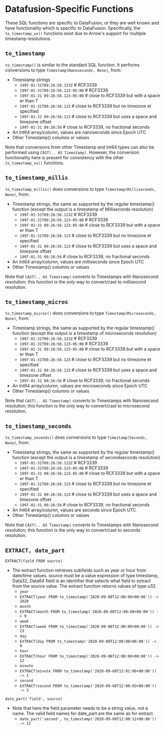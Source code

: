 <!---
  Licensed to the Apache Software Foundation (ASF) under one
  or more contributor license agreements.  See the NOTICE file
  distributed with this work for additional information
  regarding copyright ownership.  The ASF licenses this file
  to you under the Apache License, Version 2.0 (the
  "License"); you may not use this file except in compliance
  with the License.  You may obtain a copy of the License at

    http://www.apache.org/licenses/LICENSE-2.0

  Unless required by applicable law or agreed to in writing,
  software distributed under the License is distributed on an
  "AS IS" BASIS, WITHOUT WARRANTIES OR CONDITIONS OF ANY
  KIND, either express or implied.  See the License for the
  specific language governing permissions and limitations
  under the License.
-->

# Datafusion-Specific Functions

These SQL functions are specific to DataFusion, or they are well known and have functionality which is specific to DataFusion. Specifically, the `to_timestamp_xx()` functions exist due to Arrow's support for multiple timestamp resolutions.

## `to_timestamp`

`to_timestamp()` is similar to the standard SQL function. It performs conversions to type `Timestamp(Nanoseconds, None)`, from:

- Timestamp strings
  - `1997-01-31T09:26:56.123Z` # RCF3339
  - `1997-01-31T09:26:56.123-05:00` # RCF3339
  - `1997-01-31 09:26:56.123-05:00` # close to RCF3339 but with a space er than T
  - `1997-01-31T09:26:56.123` # close to RCF3339 but no timezone et specified
  - `1997-01-31 09:26:56.123` # close to RCF3339 but uses a space and timezone offset
  - `1997-01-31 09:26:56` # close to RCF3339, no fractional seconds
- An Int64 array/column, values are nanoseconds since Epoch UTC
- Other Timestamp() columns or values

Note that conversions from other Timestamp and Int64 types can also be performed using `CAST(.. AS Timestamp)`. However, the conversion functionality here is present for consistency with the other `to_timestamp_xx()` functions.

## `to_timestamp_millis`

`to_timestamp_millis()` does conversions to type `Timestamp(Milliseconds, None)`, from:

- Timestamp strings, the same as supported by the regular timestamp() function (except the output is a timestamp of Milliseconds resolution)
  - `1997-01-31T09:26:56.123Z` # RCF3339
  - `1997-01-31T09:26:56.123-05:00` # RCF3339
  - `1997-01-31 09:26:56.123-05:00` # close to RCF3339 but with a space er than T
  - `1997-01-31T09:26:56.123` # close to RCF3339 but no timezone et specified
  - `1997-01-31 09:26:56.123` # close to RCF3339 but uses a space and timezone offset
  - `1997-01-31 09:26:56` # close to RCF3339, no fractional seconds
- An Int64 array/column, values are milliseconds since Epoch UTC
- Other Timestamp() columns or values

Note that `CAST(.. AS Timestamp)` converts to Timestamps with Nanosecond resolution; this function is the only way to convert/cast to millisecond resolution.

## `to_timestamp_micros`

`to_timestamp_micros()` does conversions to type `Timestamp(Microseconds, None)`, from:

- Timestamp strings, the same as supported by the regular timestamp() function (except the output is a timestamp of microseconds resolution)
  - `1997-01-31T09:26:56.123Z` # RCF3339
  - `1997-01-31T09:26:56.123-05:00` # RCF3339
  - `1997-01-31 09:26:56.123-05:00` # close to RCF3339 but with a space er than T
  - `1997-01-31T09:26:56.123` # close to RCF3339 but no timezone et specified
  - `1997-01-31 09:26:56.123` # close to RCF3339 but uses a space and timezone offset
  - `1997-01-31 09:26:56` # close to RCF3339, no fractional seconds
- An Int64 array/column, values are microseconds since Epoch UTC
- Other Timestamp() columns or values

Note that `CAST(.. AS Timestamp)` converts to Timestamps with Nanosecond resolution; this function is the only way to convert/cast to microsecond resolution.

## `to_timestamp_seconds`

`to_timestamp_seconds()` does conversions to type `Timestamp(Seconds, None)`, from:

- Timestamp strings, the same as supported by the regular timestamp() function (except the output is a timestamp of secondseconds resolution)
  - `1997-01-31T09:26:56.123Z` # RCF3339
  - `1997-01-31T09:26:56.123-05:00` # RCF3339
  - `1997-01-31 09:26:56.123-05:00` # close to RCF3339 but with a space er than T
  - `1997-01-31T09:26:56.123` # close to RCF3339 but no timezone et specified
  - `1997-01-31 09:26:56.123` # close to RCF3339 but uses a space and timezone offset
  - `1997-01-31 09:26:56` # close to RCF3339, no fractional seconds
- An Int64 array/column, values are seconds since Epoch UTC
- Other Timestamp() columns or values

Note that `CAST(.. AS Timestamp)` converts to Timestamps with Nanosecond resolution; this function is the only way to convert/cast to seconds resolution.

## `EXTRACT, date_part`
`EXTRACT(field FROM source)`
- The extract function retrieves subfields such as year or hour from date/time values. 
source must be a value expression of type timestamp, Data32, Data64 field is an identifier that selects what field to extract from the source value. 
The extract function returns values of type u32.
  - `year`
  - `EXTRACT(year FROM to_timestamp('2020-09-08T12:00:00+00:00')) -> 2020`
  - `month`
  - `EXTRACT(month FROM to_timestamp('2020-09-08T12:00:00+00:00')) -> 9`
  - `week`
  - `EXTRACT(week FROM to_timestamp('2020-09-08T12:00:00+00:00')) -> 23`
  - `day`
  - `EXTRACT(day FROM to_timestamp('2020-09-08T12:00:00+00:00')) -> 8`
  - `hour`
  - `EXTRACT(hour FROM to_timestamp('2020-09-08T12:00:00+00:00')) -> 12`
  - `minute`
  - `EXTRACT(minute FROM to_timestamp('2020-09-08T12:01:00+00:00')) -> 1`
  - `second`
  - `EXTRACT(second FROM to_timestamp('2020-09-08T12:00:03+00:00')) -> 3`

`date_part('field', source)`
- Note that here the field parameter needs to be a string value, not a name. 
The valid field names for date_part are the same as for extract.
  - `date_part('second', to_timestamp('2020-09-08T12:00:12+00:00')) -> 12`
  
